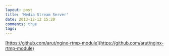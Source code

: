 ```yaml
---
layout: post
title: 'Media Stream Server'
date: 2013-12-12 15:20
comments: true
tags: 
---
```

[https://github.com/arut/nginx-rtmp-module](https://github.com/arut/nginx-rtmp-module)